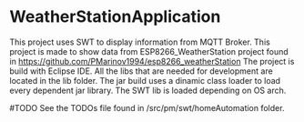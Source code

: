 # WeatherStationApplication

This project uses SWT to display information from MQTT Broker. This project is made to show data from ESP8266_WeatherStation project found in https://github.com/PMarinov1994/esp8266_weatherStation
The project is build with Eclipse IDE. All the libs that are needed for development are located in the lib folder. The jar build uses a dinamic class loader to load every dependent jar library.
The SWT lib is loaded depending on OS arch.

#TODO
See the TODOs file found in /src/pm/swt/homeAutomation folder.
